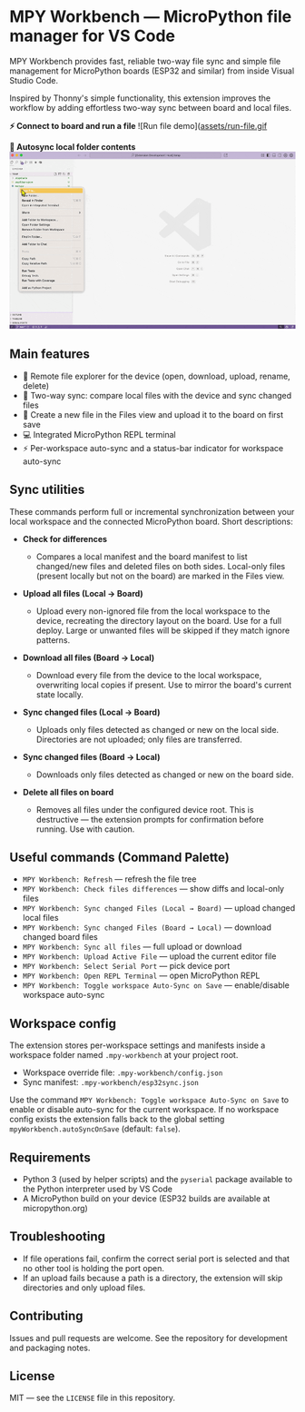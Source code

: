 # MPY Workbench — MicroPython file manager for VS Code

MPY Workbench provides fast, reliable two-way file sync and simple file management for MicroPython boards (ESP32 and similar) from inside Visual Studio Code.

Inspired by Thonny's simple functionality, this extension improves the workflow by adding effortless two-way sync between board and local files.

**⚡ Connect to board and run a file**
![Run file demo]([assets/run-file.gif](https://github.com/DanielBustillos/mpy-workbench/blob/main/assets/run-file.gif?raw=true)  

**🔄 Autosync local folder contents**
![Sync files demo](https://github.com/DanielBustillos/mpy-workbench/blob/main/assets/sync%20new%20files.gif?raw=true)  

## Main features

- 📂 Remote file explorer for the device (open, download, upload, rename, delete)  
- 🔄 Two-way sync: compare local files with the device and sync changed files  
- 📝 Create a new file in the Files view and upload it to the board on first save  
- 💻 Integrated MicroPython REPL terminal  
- ⚡ Per-workspace auto-sync and a status-bar indicator for workspace auto-sync  


## Sync utilities

These commands perform full or incremental synchronization between your local workspace and the connected MicroPython board. Short descriptions:


- **Check for differences**
  - Compares a local manifest and the board manifest to list changed/new files and deleted files on both sides. Local-only files (present locally but not on the board) are marked in the Files view.

- **Upload all files (Local → Board)** 
  - Upload every non-ignored file from the local workspace to the device, recreating the directory layout on the board. Use for a full deploy. Large or unwanted files will be skipped if they match ignore patterns.

- **Download all files (Board → Local)** 
  - Download every file from the device to the local workspace, overwriting local copies if present. Use to mirror the board's current state locally.


- **Sync changed files (Local → Board)** 
  - Uploads only files detected as changed or new on the local side. Directories are not uploaded; only files are transferred.

- **Sync changed files (Board → Local)**
  - Downloads only files detected as changed or new on the board side.

- **Delete all files on board**
  - Removes all files under the configured device root. This is destructive — the extension prompts for confirmation before running. Use with caution.


## Useful commands (Command Palette)

- `MPY Workbench: Refresh` — refresh the file tree
- `MPY Workbench: Check files differences` — show diffs and local-only files
- `MPY Workbench: Sync changed Files (Local → Board)` — upload changed local files
- `MPY Workbench: Sync changed Files (Board → Local)` — download changed board files
- `MPY Workbench: Sync all files` — full upload or download
- `MPY Workbench: Upload Active File` — upload the current editor file
- `MPY Workbench: Select Serial Port` — pick device port
- `MPY Workbench: Open REPL Terminal` — open MicroPython REPL
- `MPY Workbench: Toggle workspace Auto-Sync on Save` — enable/disable workspace auto-sync


## Workspace config

The extension stores per-workspace settings and manifests inside a workspace folder named `.mpy-workbench` at your project root.

- Workspace override file: `.mpy-workbench/config.json`
- Sync manifest: `.mpy-workbench/esp32sync.json`

Use the command `MPY Workbench: Toggle workspace Auto-Sync on Save` to enable or disable auto-sync for the current workspace. If no workspace config exists the extension falls back to the global setting `mpyWorkbench.autoSyncOnSave` (default: `false`).

## Requirements

- Python 3 (used by helper scripts) and the `pyserial` package available to the Python interpreter used by VS Code
- A MicroPython build on your device (ESP32 builds are available at micropython.org)

## Troubleshooting

- If file operations fail, confirm the correct serial port is selected and that no other tool is holding the port open.
- If an upload fails because a path is a directory, the extension will skip directories and only upload files.

## Contributing

Issues and pull requests are welcome. See the repository for development and packaging notes.

## License

MIT — see the `LICENSE` file in this repository.
